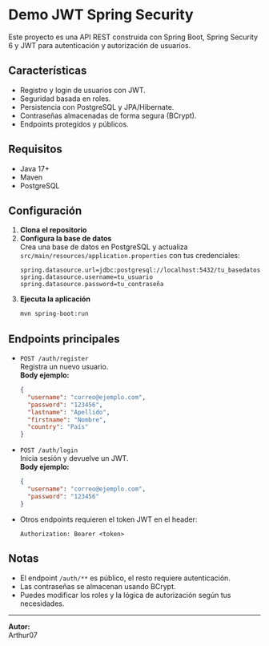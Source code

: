 # Demo JWT Spring Security

Este proyecto es una API REST construida con Spring Boot, Spring Security 6 y JWT para autenticación y autorización de usuarios.

## Características

- Registro y login de usuarios con JWT.
- Seguridad basada en roles.
- Persistencia con PostgreSQL y JPA/Hibernate.
- Contraseñas almacenadas de forma segura (BCrypt).
- Endpoints protegidos y públicos.

## Requisitos

- Java 17+
- Maven
- PostgreSQL

## Configuración

1. **Clona el repositorio**
2. **Configura la base de datos**  
   Crea una base de datos en PostgreSQL y actualiza `src/main/resources/application.properties` con tus credenciales:
   ```properties
   spring.datasource.url=jdbc:postgresql://localhost:5432/tu_basedatos
   spring.datasource.username=tu_usuario
   spring.datasource.password=tu_contraseña
   ```
3. **Ejecuta la aplicación**
   ```bash
   mvn spring-boot:run
   ```

## Endpoints principales

- `POST /auth/register`  
  Registra un nuevo usuario.  
  **Body ejemplo:**
  ```json
  {
    "username": "correo@ejemplo.com",
    "password": "123456",
    "lastname": "Apellido",
    "firstname": "Nombre",
    "country": "País"
  }
  ```

- `POST /auth/login`  
  Inicia sesión y devuelve un JWT.  
  **Body ejemplo:**
  ```json
  {
    "username": "correo@ejemplo.com",
    "password": "123456"
  }
  ```

- Otros endpoints requieren el token JWT en el header:  
  ```
  Authorization: Bearer <token>
  ```

## Notas

- El endpoint `/auth/**` es público, el resto requiere autenticación.
- Las contraseñas se almacenan usando BCrypt.
- Puedes modificar los roles y la lógica de autorización según tus necesidades.

---

**Autor:**  
Arthur07
